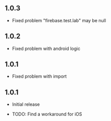 ## 1.0.3
- Fixed problem "firebase.test.lab" may be null

## 1.0.2
- Fixed problem with android logic

## 1.0.1
- Fixed problem with import

## 1.0.1
- Initial release
* TODO: Find a workaround for iOS
